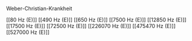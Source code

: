 Weber-Christian-Krankheit

[[80 Hz (E)]]
[[490 Hz (E)]]
[[650 Hz (E)]]
[[7500 Hz (E)]]
[[12850 Hz (E)]]
[[17500 Hz (E)]]
[[72500 Hz (E)]]
[[226070 Hz (E)]]
[[475470 Hz (E)]]
[[527000 Hz (E)]]